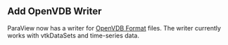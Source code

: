 ## Add OpenVDB Writer

ParaView now has a writer for [OpenVDB Format](https://www.openvdb.org/) files.
The writer currently works with vtkDataSets and time-series data.
